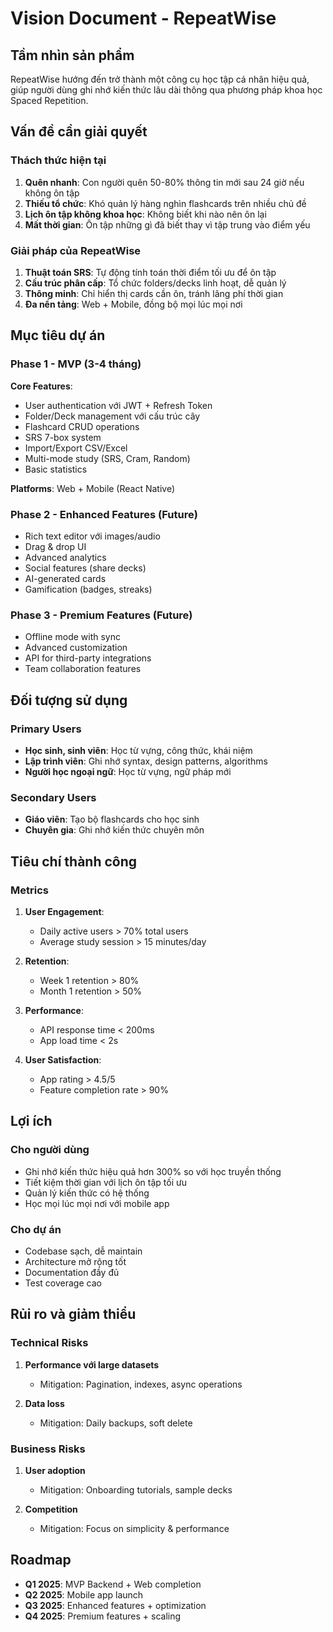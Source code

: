 # Vision Document - RepeatWise

## Tầm nhìn sản phẩm

RepeatWise hướng đến trở thành một công cụ học tập cá nhân hiệu quả, giúp người dùng ghi nhớ kiến thức lâu dài thông qua phương pháp khoa học Spaced Repetition.

## Vấn đề cần giải quyết

### Thách thức hiện tại

1. **Quên nhanh**: Con người quên 50-80% thông tin mới sau 24 giờ nếu không ôn tập
2. **Thiếu tổ chức**: Khó quản lý hàng nghìn flashcards trên nhiều chủ đề
3. **Lịch ôn tập không khoa học**: Không biết khi nào nên ôn lại
4. **Mất thời gian**: Ôn tập những gì đã biết thay vì tập trung vào điểm yếu

### Giải pháp của RepeatWise

1. **Thuật toán SRS**: Tự động tính toán thời điểm tối ưu để ôn tập
2. **Cấu trúc phân cấp**: Tổ chức folders/decks linh hoạt, dễ quản lý
3. **Thông minh**: Chỉ hiển thị cards cần ôn, tránh lãng phí thời gian
4. **Đa nền tảng**: Web + Mobile, đồng bộ mọi lúc mọi nơi

## Mục tiêu dự án

### Phase 1 - MVP (3-4 tháng)

**Core Features**:
- User authentication với JWT + Refresh Token
- Folder/Deck management với cấu trúc cây
- Flashcard CRUD operations
- SRS 7-box system
- Import/Export CSV/Excel
- Multi-mode study (SRS, Cram, Random)
- Basic statistics

**Platforms**: Web + Mobile (React Native)

### Phase 2 - Enhanced Features (Future)

- Rich text editor với images/audio
- Drag & drop UI
- Advanced analytics
- Social features (share decks)
- AI-generated cards
- Gamification (badges, streaks)

### Phase 3 - Premium Features (Future)

- Offline mode with sync
- Advanced customization
- API for third-party integrations
- Team collaboration features

## Đối tượng sử dụng

### Primary Users
- **Học sinh, sinh viên**: Học từ vựng, công thức, khái niệm
- **Lập trình viên**: Ghi nhớ syntax, design patterns, algorithms
- **Người học ngoại ngữ**: Học từ vựng, ngữ pháp mới

### Secondary Users
- **Giáo viên**: Tạo bộ flashcards cho học sinh
- **Chuyên gia**: Ghi nhớ kiến thức chuyên môn

## Tiêu chí thành công

### Metrics
1. **User Engagement**:
   - Daily active users > 70% total users
   - Average study session > 15 minutes/day

2. **Retention**:
   - Week 1 retention > 80%
   - Month 1 retention > 50%

3. **Performance**:
   - API response time < 200ms
   - App load time < 2s

4. **User Satisfaction**:
   - App rating > 4.5/5
   - Feature completion rate > 90%

## Lợi ích

### Cho người dùng
- Ghi nhớ kiến thức hiệu quả hơn 300% so với học truyền thống
- Tiết kiệm thời gian với lịch ôn tập tối ưu
- Quản lý kiến thức có hệ thống
- Học mọi lúc mọi nơi với mobile app

### Cho dự án
- Codebase sạch, dễ maintain
- Architecture mở rộng tốt
- Documentation đầy đủ
- Test coverage cao

## Rủi ro và giảm thiểu

### Technical Risks
1. **Performance với large datasets**
   - Mitigation: Pagination, indexes, async operations

2. **Data loss**
   - Mitigation: Daily backups, soft delete

### Business Risks
1. **User adoption**
   - Mitigation: Onboarding tutorials, sample decks

2. **Competition**
   - Mitigation: Focus on simplicity & performance

## Roadmap

- **Q1 2025**: MVP Backend + Web completion
- **Q2 2025**: Mobile app launch
- **Q3 2025**: Enhanced features + optimization
- **Q4 2025**: Premium features + scaling
